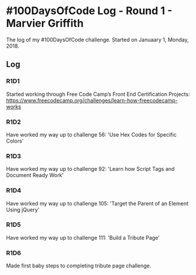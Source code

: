 # #100DaysOfCode Log - Round 1 - Marvier Griffith

The log of my #100DaysOfCode challenge. Started on Januaary 1, Monday, 2018.

## Log

### R1D1
Started working through Free Code Camp’s Front End Certification Projects: https://www.freecodecamp.org/challenges/learn-how-freecodecamp-works

### R1D2
Have worked my way up to challenge 56: 'Use Hex Codes for Specific Colors'

### R1D3
Have worked my way up to challenge 92: 'Learn how Script Tags and Document Ready Work'

### R1D4
Have worked my way up to challenge 105: 'Target the Parent of an Element Using jQuery'

### R1D5
Have worked my way up to challenge 111: 'Build a Tribute Page'

### R1D6
Made first baby steps to completing tribute page challenge.
